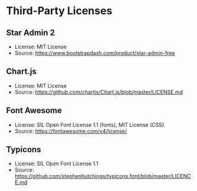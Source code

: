 # Third-Party Licenses

## Star Admin 2
- License: MIT License
- Source: https://www.bootstrapdash.com/product/star-admin-free

## Chart.js
- License: MIT License
- Source: https://github.com/chartjs/Chart.js/blob/master/LICENSE.md

## Font Awesome
- License: SIL Open Font License 1.1 (fonts), MIT License (CSS)
- Source: https://fontawesome.com/v4/license/

## Typicons
- License: SIL Open Font License 1.1
- Source: https://github.com/stephenhutchings/typicons.font/blob/master/LICENCE.md
